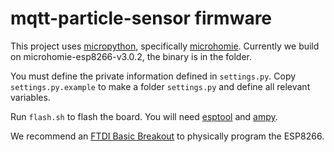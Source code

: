 # mqtt-particle-sensor firmware

This project uses [micropython](https://micropython.org/), specifically [microhomie](https://github.com/microhomie/microhomie). Currently we build on microhomie-esp8266-v3.0.2, the binary is in the folder.

You must define the private information defined in `settings.py`. Copy `settings.py.example` to make a folder `settings.py` and define all relevant variables.

Run `flash.sh` to flash the board. You will need [esptool](https://github.com/espressif/esptool) and [ampy](https://github.com/scientifichackers/ampy).

We recommend an [FTDI Basic Breakout](https://www.sparkfun.com/products/9716) to physically program the ESP8266.

